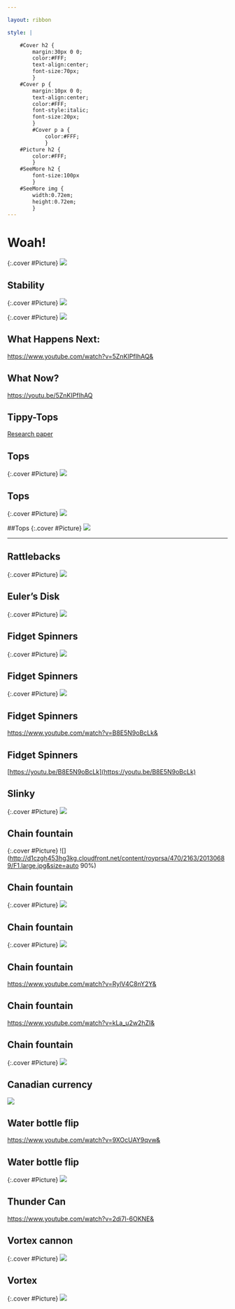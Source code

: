 ```yaml
---

layout: ribbon

style: |

    #Cover h2 {
        margin:30px 0 0;
        color:#FFF;
        text-align:center;
        font-size:70px;
        }
    #Cover p {
        margin:10px 0 0;
        text-align:center;
        color:#FFF;
        font-style:italic;
        font-size:20px;
        }
        #Cover p a {
            color:#FFF;
            }
    #Picture h2 {
        color:#FFF;
        }
    #SeeMore h2 {
        font-size:100px
        }
    #SeeMore img {
        width:0.72em;
        height:0.72em;
        }
---
```


# Woah!
{:.cover #Picture}
![](https://filedb.experts-exchange.com/incoming/2015/11_w46/1008861/macbook-air-balloon.jpg)

## Stability
{:.cover #Picture}
![](https://image.slidesharecdn.com/centreofgravityandstabilitystuver-100518122326-phpapp02/95/centre-of-gravity-and-stability-21-728.jpg?cb=1274185916)

{:.cover #Picture}
![](http://i.imgur.com/y7EOXme.jpg)

## What Happens Next:

https://www.youtube.com/watch?v=5ZnKIPfIhAQ&

## What Now?
https://youtu.be/5ZnKIPfIhAQ

## Tippy-Tops
[Research paper](http://www2.ph.ed.ac.uk/~amorozov/files/TEACHING/tippetop.pdf)

## Tops
{:.cover #Picture}
![](https://upload.wikimedia.org/wikipedia/commons/9/99/Pauli_wolfgang_c4.jpg)

## Tops
{:.cover #Picture}
![](https://d2mxuefqeaa7sj.cloudfront.net/s_4235D22A09481E808DFC52DC955CFC94A15841728A71E62850796478A6F642C2_1497297103137_image.png)

##Tops
{:.cover #Picture}
![](https://d2mxuefqeaa7sj.cloudfront.net/s_4235D22A09481E808DFC52DC955CFC94A15841728A71E62850796478A6F642C2_1497297127472_image.png)

---
## Rattlebacks
{:.cover #Picture}
![](https://upload.wikimedia.org/wikipedia/commons/7/79/Rolling-pitching.png)

## Euler’s Disk
{:.cover #Picture}
![](https://d2mxuefqeaa7sj.cloudfront.net/s_4235D22A09481E808DFC52DC955CFC94A15841728A71E62850796478A6F642C2_1497297747006_file.jpeg)

## Fidget Spinners
{:.cover #Picture}
![](https://lh3.googleusercontent.com/fMIY5Utz-VfusO4m8-w2d0y_juVsV9_iyMhQ3OqEB5mjLwJiC3lg6oiCY-U7rPdjOLYi9-EEqJ6HJNDuNDOMESlxy97y92_kR8t4Me7Pgfw0i66b4G7HRjyVDDVg2Xdqfj_w-d7aJOw8_w-E4xNCft6uCEqYRfSgTY3hxOm4pquibf21L26-eL95MDq_OHTeqA4NDcsJ5cHKVZqILiMWZsDCnKQGANJ_V3P6TrseubLIaBpjxttWnp_hm7pfzkv5dASv3cQjtQzR1OWK2xPdDztBucvY73qhjsoFH2MZD3liTf71zEAJ0bGJlJdkYSKhk5_LRSfWK0_Zytn7UQ4O1MjryFXlrwdWwAdZmQX2Diyw0NIW-cIVJSh3Qd247XfbNVOlzJh8AZzYCRLSxV7c1g94OeHqEqC-7UeWJpH356lLYuBUu7Fmxi6aYEsHpCUSpfAoJfXuFKqydob0yXRdCQpB6N6jesj-vLMsfWTY8gLe74l4BY4_na0IpKaHiMDC2BNqv2-unubc9f0JGMVWvXUW0U94JSPP0rqDMiSHm1zNOj0qUDkFkU_GF14rZN7ZFeYvnX3R9gxhEIER9jdeWzcvkCfxQn2czBvSFiAJdFhXY18BKfmA=w429-h761-no)

## Fidget Spinners
{:.cover #Picture}
![](https://lh3.googleusercontent.com/GgHcG8c2api6bdtKy-DPYwSewduksPY0-chqiadRluQgFyfUsie8IbMq3FrA2SBvIhEXsFOXQP0c5ln7odGLkDgz_UW9gbb-j3H_ZUjBEzHaiDWdbWTqWPqtk2kQczr-0A-bXgdxns8-BFiUx0L6oooLbN0F-oz-CbzXyz23WglW2HL1fu64NYBTXpLu72qrDt_npEu_gzKC5P29zfnrzdljYhDlI4PXIvL78DkxzcSTpjSblAyj9taCp0CNL7pk_9YkBtFYC7tfifGptxVaDnye1v5ViflvUEINgkPA0UacxY4Qv7pPyec86DaJVxPUmutTB9k-YtigZ499uwSB3vDQ5zDvJqyxKwoWnlG1PspDrcemWxVRzrVcT9-fJLIrwSwsXJqzG5DCGywiUR3C7c4JCYppNjw9Gy57rvslrqz57o3FiOixqdFUVzM5TRk0WQBrA32W9sWIYL_ycMJDr8Czs6v3s1YSPKf2Rux3aUfz-AjYQ87hXogsR4PC38SeOsU3CCTLqpvSvtZAtn1jSGWap40FmYI9RHjWk-uhjMZzP-xNebbsapBWgl8UccC3pgNsLxdi9gSC5I4T3yCqAC84oQgln56wOZZsg_meGadreHOSoSvu=w429-h761-no)

## Fidget Spinners
https://www.youtube.com/watch?v=B8E5N9oBcLk&
## Fidget Spinners
[https://youtu.be/B8E5N9oBcLk](https://youtu.be/B8E5N9oBcLk)

## Slinky
{:.cover #Picture}
![](https://d2mxuefqeaa7sj.cloudfront.net/s_4235D22A09481E808DFC52DC955CFC94A15841728A71E62850796478A6F642C2_1499164974938_giphy.gif)


## Chain fountain
{:.cover #Picture}
![](http://d1czgh453hg3kg.cloudfront.net/content/royprsa/470/2163/20130689/F1.large.jpg&size=auto 90%)

## Chain fountain
{:.cover #Picture}
![](http://ruina.tam.cornell.edu/research/topics/fallingchains/figures/metal_chains_fall_together.jpg)

## Chain fountain
{:.cover #Picture}
![](http://ruina.tam.cornell.edu/research/topics/fallingchains/figures/chain_wins.jpg)

## Chain fountain

https://www.youtube.com/watch?v=RylV4C8nY2Y&

## Chain fountain

https://www.youtube.com/watch?v=kLa_u2w2hZI&

## Chain fountain
{:.cover #Picture}
![](https://inspiringscience.files.wordpress.com/2013/04/fallingrod.png)

## Canadian currency

![](https://lh3.googleusercontent.com/LIukbe9ZRzlz8lg5Qvk3lRstGkwVznGkmvhOTlXbfhIUYebrYp1WvBeoCpj_crd3KG2dBDgFusLFJaGHWFE8xwMZY9Ff83Lo0qXq_cQQyH1Wn7giBjJqIWGyd8i82v2QIqximd0Qmi9yKf35BnVzNybFsphWXX3iwMNoVrsbD7qXeaNIGmDu8L_oKgYnPlNB9Oh3Sab21HfBewEK7wotPj_HzZwuMgi2asmX7VPiAKuFbXNCP95RQuzvMXwTiPaxZh1J22D8UA4IlPUERJ7m9L_zbWULU_yacgJM5eo5hfM0RwjUJLi-i1kWNk5b3XwXN-kdtSj9iSfypW32cq6mmf5z7UmmtbIpHyRCoAkdzCYyKtBwxFOXgMNk6kcGtddbWIB0hs0aBBTH5TC6Sl1wHCUHeTztU6ywCe4P9SjHJCVTz4p1TGtSio6-NXB3RiV6t9SK557sTalUDZAvNlClIRdwwRmrfqjyvMJ9zdUI2BjkclsFFWqxFFlp721XZonrYrCO4uxlyH7qHT9MalO5WE08qPIZYiQ7uTuz2rOXcGSvPDXrQOCIgbKjpoAmaLYKdwQRUcJsSBwpgwoIfAsq6a9P9SN0_i26fo5-68OrSp-og8fjJORZ=w429-h761-no)
## Water bottle flip
https://www.youtube.com/watch?v=9XOcUAY9qvw&

## Water bottle flip
{:.cover #Picture}
![](http://www.iop.org/resources/topic/archive/water-bottle-flip/img_full_68404.jpg)

## Thunder Can
https://www.youtube.com/watch?v=2di7l-6OKNE&

## Vortex cannon
{:.cover #Picture}
![](http://www.sciencefriday.com/wp-content/uploads/2016/03/Vortex-formation-with-arrows-1.jpg)

## Vortex
{:.cover #Picture}
![](https://skullsinthestars.files.wordpress.com/2012/08/vortexring.jpg)
